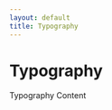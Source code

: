 ```yaml
---
layout: default
title: Typography
---
```


<h1>Typography</h1>
<div class="content">
  Typography Content
</div>